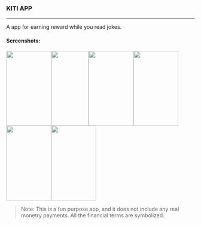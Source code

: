 ### KITI APP
---
A app for earning reward while you read jokes.

#### Screenshots:
<img src="https://github.com/bxute/KitiApp/blob/master/screenshots/login.png" width="120px" height="200px"><img src="https://github.com/bxute/KitiApp/blob/master/screenshots/otp.png" width="100px" height="200px"><img src="https://github.com/bxute/KitiApp/blob/master/screenshots/home.png" width="120px" height="200px"><img src="https://github.com/bxute/KitiApp/blob/master/screenshots/profile.png" width="120px" height="200px"><img src="https://github.com/bxute/KitiApp/blob/master/screenshots/earning.png" width="120px" height="200px"><img src="https://github.com/bxute/KitiApp/blob/master/screenshots/pending_trans.png" width="120px" height="200px">
>Note: This is a fun purpose app, and it does not include any real monetry payments. All the financial terms are symbolized.